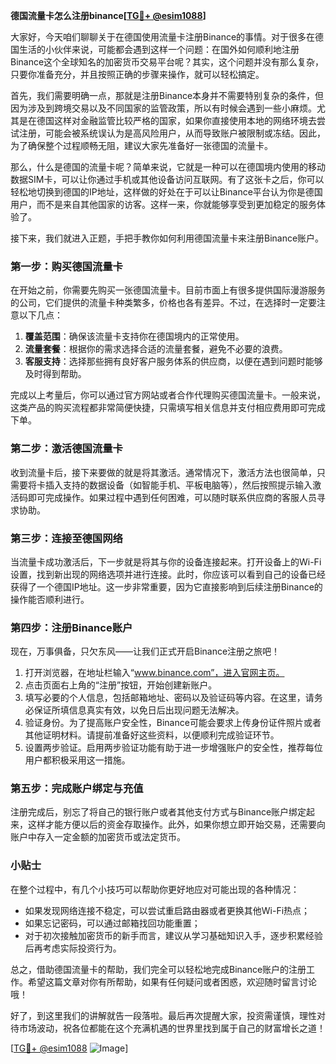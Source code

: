 **德国流量卡怎么注册binance[[TG💪+ @esim1088](https://t.me/s/esim1088)]**

大家好，今天咱们聊聊关于在德国使用流量卡注册Binance的事情。对于很多在德国生活的小伙伴来说，可能都会遇到这样一个问题：在国外如何顺利地注册Binance这个全球知名的加密货币交易平台呢？其实，这个问题并没有那么复杂，只要你准备充分，并且按照正确的步骤来操作，就可以轻松搞定。

首先，我们需要明确一点，那就是注册Binance本身并不需要特别复杂的条件，但因为涉及到跨境交易以及不同国家的监管政策，所以有时候会遇到一些小麻烦。尤其是在德国这样对金融监管比较严格的国家，如果你直接使用本地的网络环境去尝试注册，可能会被系统误认为是高风险用户，从而导致账户被限制或冻结。因此，为了确保整个过程顺畅无阻，建议大家先准备好一张德国的流量卡。

那么，什么是德国的流量卡呢？简单来说，它就是一种可以在德国境内使用的移动数据SIM卡，可以让你通过手机或其他设备访问互联网。有了这张卡之后，你可以轻松地切换到德国的IP地址，这样做的好处在于可以让Binance平台认为你是德国用户，而不是来自其他国家的访客。这样一来，你就能够享受到更加稳定的服务体验了。

接下来，我们就进入正题，手把手教你如何利用德国流量卡来注册Binance账户。

### 第一步：购买德国流量卡

在开始之前，你需要先购买一张德国流量卡。目前市面上有很多提供国际漫游服务的公司，它们提供的流量卡种类繁多，价格也各有差异。不过，在选择时一定要注意以下几点：

1. **覆盖范围**：确保该流量卡支持你在德国境内的正常使用。
2. **流量套餐**：根据你的需求选择合适的流量套餐，避免不必要的浪费。
3. **客服支持**：选择那些拥有良好客户服务体系的供应商，以便在遇到问题时能够及时得到帮助。

完成以上考量后，你可以通过官方网站或者合作代理购买德国流量卡。一般来说，这类产品的购买流程都非常简便快捷，只需填写相关信息并支付相应费用即可完成下单。

### 第二步：激活德国流量卡

收到流量卡后，接下来要做的就是将其激活。通常情况下，激活方法也很简单，只需要将卡插入支持的数据设备（如智能手机、平板电脑等），然后按照提示输入激活码即可完成操作。如果过程中遇到任何困难，可以随时联系供应商的客服人员寻求协助。

### 第三步：连接至德国网络

当流量卡成功激活后，下一步就是将其与你的设备连接起来。打开设备上的Wi-Fi设置，找到新出现的网络选项并进行连接。此时，你应该可以看到自己的设备已经获得了一个德国IP地址。这一步非常重要，因为它直接影响到后续注册Binance的操作能否顺利进行。

### 第四步：注册Binance账户

现在，万事俱备，只欠东风——让我们正式开启Binance注册之旅吧！

1. 打开浏览器，在地址栏输入“www.binance.com”，进入官网主页。
2. 点击页面右上角的“注册”按钮，开始创建新账户。
3. 填写必要的个人信息，包括邮箱地址、密码以及验证码等内容。在这里，请务必保证所填信息真实有效，以免日后出现问题无法解决。
4. 验证身份。为了提高账户安全性，Binance可能会要求上传身份证件照片或者其他证明材料。请提前准备好这些资料，以便顺利完成验证环节。
5. 设置两步验证。启用两步验证功能有助于进一步增强账户的安全性，推荐每位用户都积极采用这一措施。

### 第五步：完成账户绑定与充值

注册完成后，别忘了将自己的银行账户或者其他支付方式与Binance账户绑定起来，这样才能方便以后的资金存取操作。此外，如果你想立即开始交易，还需要向账户中存入一定金额的加密货币或法定货币。

### 小贴士

在整个过程中，有几个小技巧可以帮助你更好地应对可能出现的各种情况：

- 如果发现网络连接不稳定，可以尝试重启路由器或者更换其他Wi-Fi热点；
- 如果忘记密码，可以通过邮箱找回功能重置；
- 对于初次接触加密货币的新手而言，建议从学习基础知识入手，逐步积累经验后再考虑实际投资行为。

总之，借助德国流量卡的帮助，我们完全可以轻松地完成Binance账户的注册工作。希望这篇文章对你有所帮助，如果有任何疑问或者困惑，欢迎随时留言讨论哦！

好了，到这里我们的讲解就告一段落啦。最后再次提醒大家，投资需谨慎，理性对待市场波动，祝各位都能在这个充满机遇的世界里找到属于自己的财富增长之道！

[[TG💪+ @esim1088](https://t.me/s/esim1088) ![Image](https://i.postimg.cc/4NQfJmqS/Snipaste-2025-05-13-00-14-12.png)]